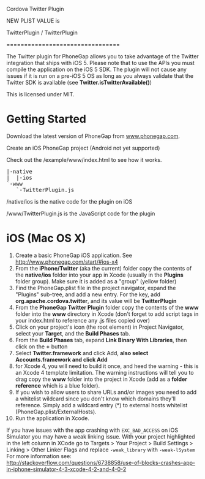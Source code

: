 Cordova Twitter Plugin

NEW PLIST VALUE is 

TwitterPlugin / TwitterPlugin


================================

The Twitter plugin for PhoneGap allows you to take advantage of the Twitter integration that ships with iOS 5. Please note that to use the APIs you must compile the application on the iOS 5 SDK. The plugin will not cause any issues if it is run on a pre-iOS 5 OS as long as you always validate that the Twitter SDK is available (see **Twitter.isTwitterAvailable()**)

This is licensed under MIT.


Getting Started
===============

Download the latest version of PhoneGap from www.phonegap.com.

Create an iOS PhoneGap project (Android not yet supported)

Check out the /example/www/index.html to see how it works.

<pre>
|-native
|  |-ios
`-www
   `-TwitterPlugin.js
</pre>

/native/ios is the native code for the plugin on iOS

/www/TwitterPlugin.js is the JavaScript code for the plugin

iOS (Mac OS X)
===============

1. Create a basic PhoneGap iOS application. See http://www.phonegap.com/start/#ios-x4
2. From the **iPhone/Twitter** (aka the current) folder copy the contents of the **native/ios** folder into your app in Xcode (usually in the **Plugins** folder group). Make sure it is added as a "group" (yellow folder)
3. Find the PhoneGap.plist file in the project navigator, expand the "Plugins" sub-tree, and add a new entry. For the key, add **org.apache.cordova.twitter**, and its value will be **TwitterPlugin**
4. From the **PhoneGap Twitter Plugin** folder copy the contents of the **www** folder into the **www** directory in Xcode (don't forget to add script tags in your index.html to reference any .js files copied over)
5. Click on your project's icon (the root element) in Project Navigator, select your **Target**, and the **Build Phases** tab.
6. From the **Build Phases** tab, expand **Link Binary With Libraries**, then click on the **+** button
7. Select **Twitter.framework** and click Add, **also select **Accounts.framework** and click Add**
8. for Xcode 4, you will need to build it once, and heed the warning - this is an Xcode 4 template limitation. The warning instructions will tell you to drag copy the **www** folder into the project in Xcode (add as a **folder reference** which is a blue folder).
9. If you wish to allow users to share URLs and/or images you need to add a whitelist wildcard since you don't know which domains they'll reference. Simply add a wildcard entry (*) to external hosts whitelist (PhoneGap.plist/ExternalHosts).
10. Run the application in Xcode.


If you have issues with the app crashing with `EXC_BAD_ACCESS` on iOS Simulator you may have a weak linking issue. With your project highlighted in the left column in XCode go to Targets > Your Project > Build Settings > Linking > Other Linker Flags and replace `-weak_library` with `-weak-lSystem`
For more information see: http://stackoverflow.com/questions/6738858/use-of-blocks-crashes-app-in-iphone-simulator-4-3-xcode-4-2-and-4-0-2